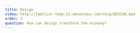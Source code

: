 ```yaml
---
title: Design
video: http://familiar-temp.s3.amazonaws.com/nscp/DESIGN.mp4
order: 2
question: How can design transform the economy?
---
```

